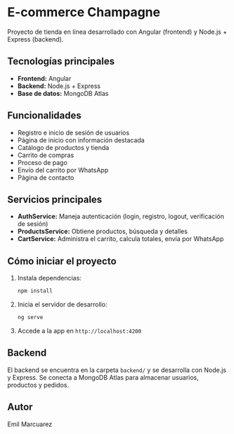 # E-commerce Champagne

Proyecto de tienda en línea desarrollado con Angular (frontend) y Node.js + Express (backend).

## Tecnologías principales
- **Frontend:** Angular
- **Backend:** Node.js + Express
- **Base de datos:** MongoDB Atlas



## Funcionalidades
- Registro e inicio de sesión de usuarios
- Página de inicio con información destacada
- Catálogo de productos y tienda
- Carrito de compras
- Proceso de pago
- Envío del carrito por WhatsApp
- Página de contacto

## Servicios principales
- **AuthService:** Maneja autenticación (login, registro, logout, verificación de sesión)
- **ProductsService:** Obtiene productos, búsqueda y detalles
- **CartService:** Administra el carrito, calcula totales, envía por WhatsApp

## Cómo iniciar el proyecto
1. Instala dependencias:
   ```bash
   npm install
   ```
2. Inicia el servidor de desarrollo:
   ```bash
   ng serve
   ```
3. Accede a la app en `http://localhost:4200`

## Backend
El backend se encuentra en la carpeta `backend/` y se desarrolla con Node.js y Express. Se conecta a MongoDB Atlas para almacenar usuarios, productos y pedidos.

## Autor
Emil Marcuarez